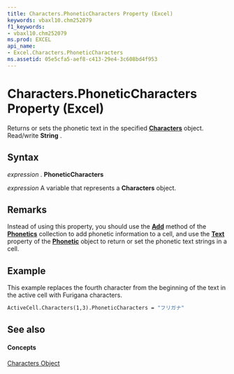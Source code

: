 ```yaml
---
title: Characters.PhoneticCharacters Property (Excel)
keywords: vbaxl10.chm252079
f1_keywords:
- vbaxl10.chm252079
ms.prod: EXCEL
api_name:
- Excel.Characters.PhoneticCharacters
ms.assetid: 05e5cfa5-aef8-c413-29e4-3c608bd4f953
---
```



# Characters.PhoneticCharacters Property (Excel)

Returns or sets the phonetic text in the specified  **[Characters](characters-object-excel.md)** object. Read/write **String** .


## Syntax

 _expression_ . **PhoneticCharacters**

 _expression_ A variable that represents a **Characters** object.


## Remarks

Instead of using this property, you should use the  **[Add](phonetics-add-method-excel.md)** method of the **[Phonetics](phonetics-object-excel.md)** collection to add phonetic information to a cell, and use the **[Text](phonetic-text-property-excel.md)** property of the **[Phonetic](phonetic-object-excel.md)** object to return or set the phonetic text strings in a cell.


## Example

This example replaces the fourth character from the beginning of the text in the active cell with Furigana characters.


```vb
ActiveCell.Characters(1,3).PhoneticCharacters = "フリガナ"
```


## See also


#### Concepts


[Characters Object](characters-object-excel.md)

